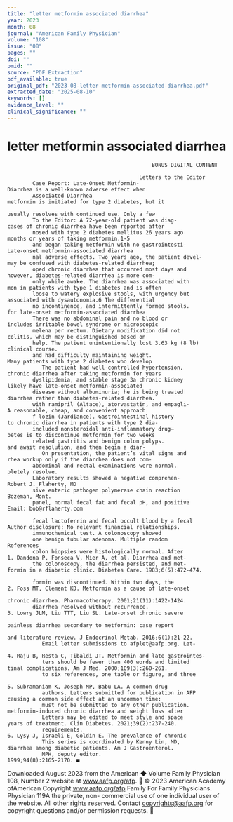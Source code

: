 ```yaml
---
title: "letter metformin associated diarrhea"
year: 2023
month: 08
journal: "American Family Physician"
volume: "108"
issue: "08"
pages: ""
doi: ""
pmid: ""
source: "PDF Extraction"
pdf_available: true
original_pdf: "2023-08-letter-metformin-associated-diarrhea.pdf"
extracted_date: "2025-08-10"
keywords: []
evidence_level: ""
clinical_significance: ""
---
```


# letter metformin associated diarrhea

                                                  BONUS DIGITAL CONTENT

                                              Letters to the Editor
            Case Report: Late-Onset Metformin-                                      Diarrhea is a well-known adverse effect when
            Associated Diarrhea                                                  metformin is initiated for type 2 diabetes, but it
                                                                                 usually resolves with continued use. Only a few
            To the Editor: A 72-year-old patient was diag-                       cases of chronic diarrhea have been reported after
            nosed with type 2 diabetes mellitus 26 years ago                     months or years of taking metformin.1-5
            and began taking metformin with no gastrointesti-                       Late-onset metformin-associated diarrhea
            nal adverse effects. Two years ago, the patient devel-               may be confused with diabetes-related diarrhea;
            oped chronic diarrhea that occurred most days and                    however, diabetes-related diarrhea is more com-
            only while awake. The diarrhea was associated with                   mon in patients with type 1 diabetes and is often
            loose to watery explosive stools, with urgency but                   associated with dysautonomia.6 The differential
            no incontinence, and intermittently formed stools.                   for late-onset metformin-associated diarrhea
            There was no abdominal pain and no blood or                          includes irritable bowel syndrome or microscopic
            melena per rectum. Dietary modification did not                      colitis, which may be distinguished based on
            help. The patient unintentionally lost 3.63 kg (8 lb)                clinical course.
            and had difficulty maintaining weight.                                  Many patients with type 2 diabetes who develop
               The patient had well-controlled hypertension,                     chronic diarrhea after taking metformin for years
            dyslipidemia, and stable stage 3a chronic kidney                     likely have late-onset metformin-associated
            disease without albuminuria; he is being treated                     diarrhea rather than diabetes-related diarrhea.
            with ramipril (Altace), atorvastatin, and empagli-                   A reasonable, cheap, and convenient approach
            f lozin (Jardiance). Gastrointestinal history                        to chronic diarrhea in patients with type 2 dia-
            included nonsteroidal anti-inflammatory drug–                        betes is to discontinue metformin for two weeks
            related gastritis and benign colon polyps.                           and await resolution, and then begin a diar-
               On presentation, the patient’s vital signs and                    rhea workup only if the diarrhea does not com-
            abdominal and rectal examinations were normal.                       pletely resolve.
            Laboratory results showed a negative comprehen-                      Robert J. Flaherty, MD
            sive enteric pathogen polymerase chain reaction                      Bozeman, Mont.
            panel, normal fecal fat and fecal pH, and positive                   Email: bob@rflaherty.com

            fecal lactoferrin and fecal occult blood by a fecal                  Author disclosure: No relevant financial relationships.
            immunochemical test. A colonoscopy showed
            one benign tubular adenoma. Multiple random                          References
            colon biopsies were histologically normal. After                       1. Dandona P, Fonseca V, Mier A, et al. Diarrhea and met-
            the colonoscopy, the diarrhea persisted, and met-                         formin in a diabetic clinic. Diabetes Care. 1983;6(5):472-474.

            formin was discontinued. Within two days, the                          2. Foss MT, Clement KD. Metformin as a cause of late-onset
                                                                                      chronic diarrhea. Pharmacotherapy. 2001;21(11):1422-1424.
            diarrhea resolved without recurrence.                                  3. Lowry JLM, Liu TTT, Liu SL. Late-onset chronic severe
                                                                                      painless diarrhea secondary to metformin: case report
                                                                                      and literature review. J Endocrinol Metab. 2016;6(1):21-22.
               Email letter submissions to afplet@aafp.org. Let-
                                                                                  4. Raju B, Resta C, Tibaldi JT. Metformin and late gastrointes-
               ters should be fewer than 400 words and limited                       tinal complications. Am J Med. 2000;109(3):260-261.
               to six references, one table or figure, and three
                                                                                   5. Subramaniam K, Joseph MP, Babu LA. A common drug
               authors. Letters submitted for publication in AFP                      causing a common side effect at an uncommon time:
               must not be submitted to any other publication.                        metformin-induced chronic diarrhea and weight loss after
               Letters may be edited to meet style and space                          years of treatment. Clin Diabetes. 2021;39(2):237-240.
               requirements.                                                      6. Lysy J, Israeli E, Goldin E. The prevalence of chronic
               This series is coordinated by Kenny Lin, MD,                          diarrhea among diabetic patients. Am J Gastroenterol.
               MPH, deputy editor.                                                   1999;94(8):2165-2170. ■




Downloaded
August 2023 from the American
             ◆ Volume         Family Physician
                       108, Number    2        website at www.aafp.org/afp.        © 2023 American Academy ofAmerican
                                                                            Copyright
                                                             www.aafp.org/afp                                            Family For
                                                                                                               Family Physicians. Physician   119A
                                                                                                                                    the private, non-
commercial use of one individual user of the website. All other rights reserved. Contact copyrights@aafp.org for copyright questions and/or permission requests.
